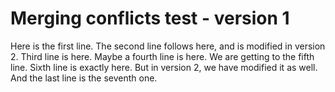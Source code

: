 # Merging conflicts test - version 1
Here is the first line.
The second line follows here, and is modified in version 2.
Third line is here.
Maybe a fourth line is here.
We are getting to the fifth line.
Sixth line is exactly here. But in version 2, we have  modified it as well.
And the last line is the seventh one.
